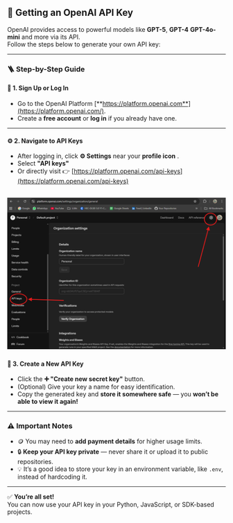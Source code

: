## 🔑 Getting an OpenAI API Key

OpenAI provides access to powerful models like **GPT-5**, **GPT-4** **GPT-4o-mini** and more via its API.  
Follow the steps below to generate your own API key:

---

### 🪜 Step-by-Step Guide

#### 🧭 1. Sign Up or Log In
- Go to the OpenAI Platform [**https://platform.openai.com**](https://platform.openai.com/).  
- Create a **free account** or **log in** if you already have one.

---

#### ⚙️ 2. Navigate to API Keys
- After logging in, click **⚙️ Settings** near your  **profile icon** .  
- Select **"API keys"**  
- Or directly visit 👉 [https://platform.openai.com/api-keys](https://platform.openai.com/api-keys)

![](images/api_keys.png)
---

#### 🧩 3. Create a New API Key
- Click the **➕ "Create new secret key"** button.  
- (Optional) Give your key a name for easy identification.  
- Copy the generated key and **store it somewhere safe** — you **won’t be able to view it again!**

---

### ⚠️ Important Notes
- 🪙 You may need to **add payment details** for higher usage limits.  
- 🔒 **Keep your API key private** — never share it or upload it to public repositories.  
- 💡 It’s a good idea to store your key in an environment variable, like `.env`, instead of hardcoding it.

---

✅ **You’re all set!**  
You can now use your API key in your Python, JavaScript, or SDK-based projects.
